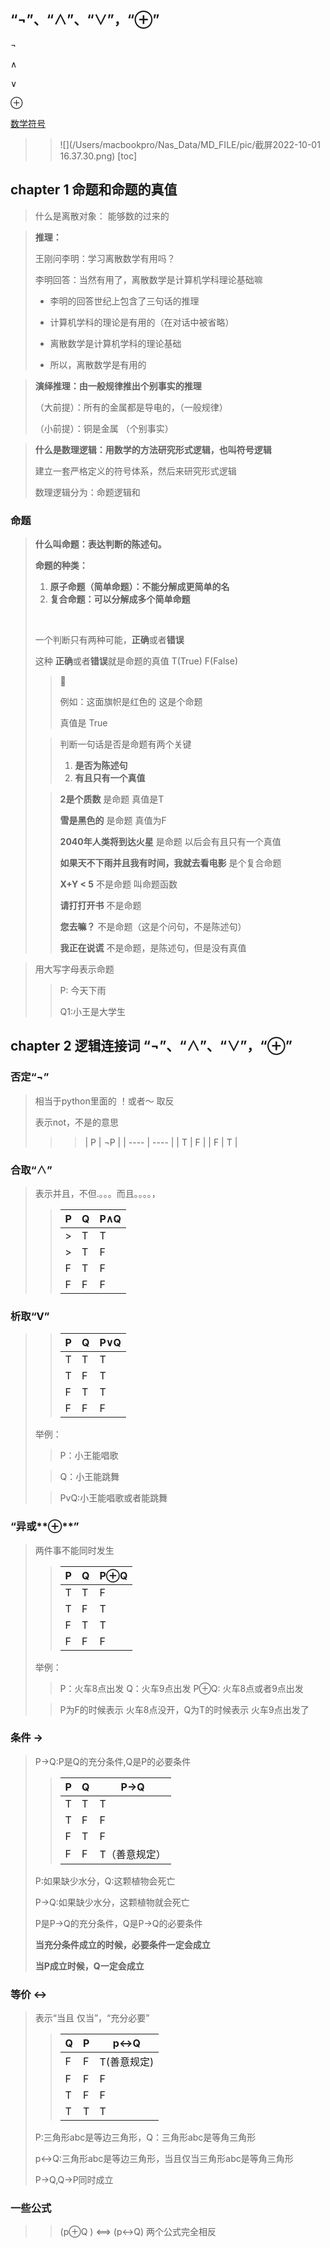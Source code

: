 ##  “¬”、“∧”、“∨”，“**⊕**”

¬

∧

∨

⊕





[数学符号](https://blog.csdn.net/mziing/article/details/117902627)

>>![](/Users/macbookpro/Nas_Data/MD_FILE/pic/截屏2022-10-01 16.37.30.png)
[toc]

## chapter 1 命题和命题的真值

>
>
>什么是离散对象： 能够数的过来的

>**推理：**
>
>王刚问李明：学习离散数学有用吗？
>
>李明回答：当然有用了，离散数学是计算机学科理论基础嘛
>
>- 李明的回答世纪上包含了三句话的推理
>
>- 计算机学科的理论是有用的（在对话中被省略）
>
>- 离散数学是计算机学科的理论基础
>
>- 所以，离散数学是有用的
>
>   

>**演绎推理：由一般规律推出个别事实的推理**
>
>（大前提）：所有的金属都是导电的，（一般规律）
>
>（小前提）：铜是金属							（个别事实）

>
>
>**什么是数理逻辑：用数学的方法研究形式逻辑，也叫符号逻辑**
>
>建立一套严格定义的符号体系，然后来研究形式逻辑
>
>数理逻辑分为：命题逻辑和

### 命题



>
>
>**什么叫命题：表达判断的陈述句。**
>
>**命题的种类：**
>
>1. **原子命题（简单命题）：不能分解成更简单的名**
>2. **复合命题：可以分解成多个简单命题**
>
>​	
>
>一个判断只有两种可能，**正确**或者**错误**
>
>这种 **正确**或者**错误**就是命题的真值 T(True) F(False)
>
>>🚩
>>
>>例如：这面旗帜是红色的  这是个命题
>>
>>真值是 True
>
>> 判断一句话是否是命题有两个关键
>>
>> 1. **是否为陈述句**
>> 2. **有且只有一个真值**
>
>>
>>
>>**2是个质数**																				是命题   真值是T
>>
>>**雪是黑色的** 																			是命题 真值为F
>>
>>**2040年人类将到达火星**														是命题  以后会有且只有一个真值 
>>
>>**如果天不下雨并且我有时间，我就去看电影**  					是个复合命题
>>
>>**X+Y < 5**																				不是命题 叫命题函数
>>
>>**请打打开书**																			不是命题
>>
>>**您去嘛？**																				不是命题（这是个问句，不是陈述句） 
>>
>>**我正在说谎**			 																不是命题，是陈述句，但是没有真值

>
>
>用大写字母表示命题
>
>>
>>
>>P: 今天下雨
>>
>>Q1:小王是大学生






## chapter 2 逻辑连接词 “¬”、“∧”、“∨”，“**⊕**”

### **否定“¬”** 


> 相当于python里面的 ！或者～ 取反
>
>表示not，不是的意思
>
>>>| P    | ¬P   |
>>| ---- | ---- |
>>| T    | F    |
>>| F    | T    |
>>
>>
>

### **合取“∧”**

>表示并且，不但.。。。而且。。。。，
>
>
>
>>| P    | Q    | P∧Q  |
>>| ---- | ---- | ---- |
>>  >| T    | T    | T    |
>>>| T    | F    | F    |
>>| F    | T    | F    |
>>| F    | F    | F    |
>
>

### **析取“V”**

>
>
>>| P    | Q    | P∨Q  |
>>| ---- | ---- | ---- |
>>| T    | T    | T    |
>>| T    | F    | T    |
>>| F    | T    | T    |
>>| F    | F    | F    |
>
>举例：
>
>>P：小王能唱歌
>
>>Q：小王能跳舞
>
>>PvQ:小王能唱歌或者能跳舞
>>
>

### “异或**⊕**”


>两件事不能同时发生
>
>>| P    | Q    | P⊕Q  |
>>| ---- | ---- | ---- |
>>| T    | T    | F    |
>>| T    | F    | T    |
>>| F    | T    | T    |
>>| F    | F    | F    |
>
>举例：
>
>>P：火车8点出发
>>Q：火车9点出发
>>P⊕Q:	火车8点或者9点出发 
>
>>P为F的时候表示 火车8点没开，Q为T的时候表示 火车9点出发了
>
>



### **条件 ->**

>P->Q:P是Q的充分条件,Q是P的必要条件
>
>>| P    | Q    | P->Q  |
>>| ---- | ---- | ---- |
>>| T    | T    | T  |
>>| T    | F    | F   |
>>| F    | T    | F   |
>>| F    | F    | T（善意规定） |
>
>P:如果缺少水分，Q:这颗植物会死亡
>
>P->Q:如果缺少水分，这颗植物就会死亡
>
>P是P->Q的充分条件，Q是P->Q的必要条件 
>
>**当充分条件成立的时候，必要条件一定会成立**
>
>**当P成立时候，Q一定会成立**

### 等价 <->

>
>
>表示“当且 仅当”，“充分必要”
>
>> | Q    | P    | p<->Q       |
>> | ---- | ---- | ----------- |
>> | F    | F    | T(善意规定) |
>> | F    | F    | F           |
>> | T    | F    | F           |
>> | T    | T    | T           |
>
>P:三角形abc是等边三角形，Q：三角形abc是等角三角形
>
>p<->Q:三角形abc是等边三角形，当且仅当三角形abc是等角三角形
>
>P->Q,Q->P同时成立



### 一些公式

>
>
>>(p⊕Q  )    <==>	(p<->Q)  两个公式完全相反
>>
>>

